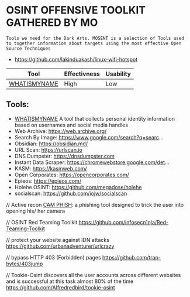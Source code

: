 # OSINT OFFENSIVE TOOLKIT GATHERED BY MO
`Tools we need for the Dark Arts. MOSENT is a selection of Tools used to together information about targets using the most effective Open Source Techniques`
- https://github.com/lakinduakash/linux-wifi-hotspot


| Tool                                                | Effectivness | Usability |
| --------------------------------------------------- | ----------   | -------   |
| [WHATISMYNAME](https://whatsmyname.app/)            | High         | Low       |

## Tools:
- [WHATISMYNAME](https://whatsmyname.app/) A tool that collects personal identity information based on usernames and social media handles
- Web Archive:  https://web.archive.org/
- Search By Image:  https://www.google.com/search?q=searc...
- Obsidian:  https://obsidian.md/
- URL Scan:  https://urlscan.io
- DNS Dumpster:  https://dnsdumpster.com
- Instant Data Scraper:  https://chromewebstore.google.com/det...
- KASM:  https://kasmweb.com/
- Open Corporates:  https://opencorporates.com/
- Epieos:  https://epieos.com/
- Holehe OSINT: https://github.com/megadose/holehe
- socialscan: https://github.com/iojw/socialscan

// Active recon
[CAM PHISH](https://github.com/techchipnet/CamPhish?tab=readme-ov-file): a phishing tool designed to trick the user into opening his/ her camera

// OSINT Red Teaming Toolkit 
https://github.com/infosecn1nja/Red-Teaming-Toolkit

// protect your website against IDN attacks
https://github.com/urbanadventurer/urlcrazy

// bypass HTTP 403 (Forbidden) pages
https://github.com/trap-bytes/403jump

// Tookie-Osint discovers all the user accounts across different websites and is successful at this task almost 80% of the time
https://github.com/Alfredredbird/tookie-osint

